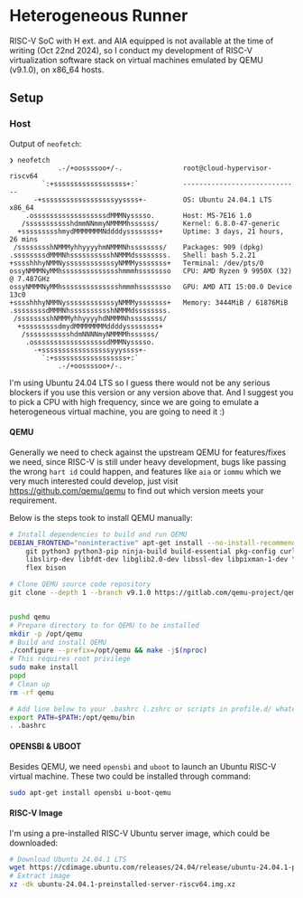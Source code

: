 # Heterogeneous Runner

RISC-V SoC with H ext. and AIA equipped is not available at the time of writing
(Oct 22nd 2024), so I conduct my development of RISC-V virtualization software
stack on virtual machines emulated by QEMU (v9.1.0), on x86_64 hosts.

## Setup

### Host

Output of `neofetch`:

```
❯ neofetch
            .-/+oossssoo+/-.               root@cloud-hypervisor-riscv64
        `:+ssssssssssssssssss+:`           -----------------------------
      -+ssssssssssssssssssyyssss+-         OS: Ubuntu 24.04.1 LTS x86_64
    .ossssssssssssssssssdMMMNysssso.       Host: MS-7E16 1.0
   /ssssssssssshdmmNNmmyNMMMMhssssss/      Kernel: 6.8.0-47-generic
  +ssssssssshmydMMMMMMMNddddyssssssss+     Uptime: 3 days, 21 hours, 26 mins
 /sssssssshNMMMyhhyyyyhmNMMMNhssssssss/    Packages: 909 (dpkg)
.ssssssssdMMMNhsssssssssshNMMMdssssssss.   Shell: bash 5.2.21
+sssshhhyNMMNyssssssssssssyNMMMysssssss+   Terminal: /dev/pts/0
ossyNMMMNyMMhsssssssssssssshmmmhssssssso   CPU: AMD Ryzen 9 9950X (32) @ 7.487GHz
ossyNMMMNyMMhsssssssssssssshmmmhssssssso   GPU: AMD ATI 15:00.0 Device 13c0
+sssshhhyNMMNyssssssssssssyNMMMysssssss+   Memory: 3444MiB / 61876MiB
.ssssssssdMMMNhsssssssssshNMMMdssssssss.
 /sssssssshNMMMyhhyyyyhdNMMMNhssssssss/
  +sssssssssdmydMMMMMMMMddddyssssssss+
   /ssssssssssshdmNNNNmyNMMMMhssssss/
    .ossssssssssssssssssdMMMNysssso.
      -+sssssssssssssssssyyyssss+-
        `:+ssssssssssssssssss+:`
            .-/+oossssoo+/-.
```

I'm using Ubuntu 24.04 LTS so I guess there would not be any serious blockers if
you use this version or any version above that. And I suggest you to pick a CPU
with high frequency, since we are going to emulate a heterogeneous virtual
machine, you are going to need it :)

#### QEMU

Generally we need to check against the upstream QEMU for features/fixes we need,
since RISC-V is still under heavy development, bugs like passing the wrong
`hart id` could happen, and features like `aia` or `iommu` which we very much
interested could develop, just visit https://github.com/qemu/qemu to find out
which version meets your requirement.

Below is the steps took to install QEMU manually:

```sh
# Install dependencies to build and run QEMU
DEBIAN_FRONTEND="noninteractive" apt-get install --no-install-recommends -y \
    git python3 python3-pip ninja-build build-essential pkg-config curl bc jq \
    libslirp-dev libfdt-dev libglib2.0-dev libssl-dev libpixman-1-dev \
    flex bison

# Clone QEMU source code repository
git clone --depth 1 --branch v9.1.0 https://gitlab.com/qemu-project/qemu.git


pushd qemu
# Prepare directory to for QEMU to be installed
mkdir -p /opt/qemu
# Build and install QEMU
./configure --prefix=/opt/qemu && make -j$(nproc)
# This requires root privilege
sudo make install
popd
# Clean up
rm -rf qemu

# Add line below to your .bashrc (.zshrc or scripts in profile.d/ whatever)
export PATH=$PATH:/opt/qemu/bin
. .bashrc
```

#### OPENSBI & UBOOT

Besides QEMU, we need `opensbi` and `uboot` to launch an Ubuntu RISC-V virtual
machine. These two could be installed through command:

```sh
sudo apt-get install opensbi u-boot-qemu
```

#### RISC-V Image

I'm using a pre-installed RISC-V Ubuntu server image, which could be downloaded:

```sh
# Download Ubuntu 24.04.1 LTS
wget https://cdimage.ubuntu.com/releases/24.04/release/ubuntu-24.04.1-preinstalled-server-riscv64.img.xz
# Extract image
xz -dk ubuntu-24.04.1-preinstalled-server-riscv64.img.xz
```

